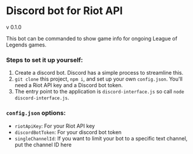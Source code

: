 # Discord bot for Riot API
v 0.1.0

This bot can be commanded to show game info for ongoing League of Legends games.

### Steps to set it up yourself:
1) Create a discord bot. Discord has a simple process to streamline this.
2) `git clone` this project, `npm i`, and set up your own `config.json`. You'll need a Riot API key and a Discord bot token.
3) The entry point to the application is `discord-interface.js` so call `node discord-interface.js`.

### `config.json` options:
* `riotApiKey`: For your Riot API key
* `discordBotToken`: For your discord bot token
* `singleChannelId`: If you want to limit your bot to a specific text channel, put the channel ID here
